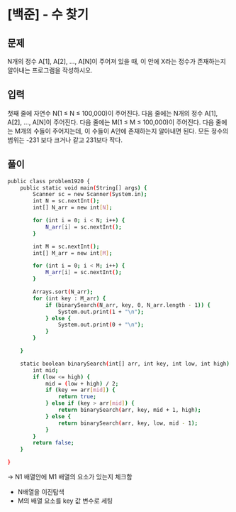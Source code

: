 # [백준] - 수 찾기

## 문제

N개의 정수 A[1], A[2], …, A[N]이 주어져 있을 때, 이 안에 X라는 정수가 존재하는지 알아내는 프로그램을 작성하시오.

## 입력

첫째 줄에 자연수 N(1 ≤ N ≤ 100,000)이 주어진다. 다음 줄에는 N개의 정수 A[1], A[2], …, A[N]이 주어진다. 다음 줄에는 M(1 ≤ M ≤ 100,000)이 주어진다. 다음 줄에는 M개의 수들이 주어지는데, 이 수들이 A안에 존재하는지 알아내면 된다. 모든 정수의 범위는 -231 보다 크거나 같고 231보다 작다.

## 풀이

```bash
public class problem1920 {
    public static void main(String[] args) {
        Scanner sc = new Scanner(System.in);
        int N = sc.nextInt();
        int[] N_arr = new int[N];

        for (int i = 0; i < N; i++) {
            N_arr[i] = sc.nextInt();
        }

        int M = sc.nextInt();
        int[] M_arr = new int[M];

        for (int i = 0; i < M; i++) {
            M_arr[i] = sc.nextInt();
        }

        Arrays.sort(N_arr);
        for (int key : M_arr) {
            if (binarySearch(N_arr, key, 0, N_arr.length - 1)) {
                System.out.print(1 + "\n");
            } else {
                System.out.print(0 + "\n");
            }
        }

    }

    static boolean binarySearch(int[] arr, int key, int low, int high) {
        int mid;
        if (low <= high) {
            mid = (low + high) / 2;
            if (key == arr[mid]) {
                return true;
            } else if (key > arr[mid]) {
                return binarySearch(arr, key, mid + 1, high);
            } else {
                return binarySearch(arr, key, low, mid - 1);
            }
        }
        return false;
    }

}
```

→ N1 배열안에 M1 배열의 요소가 있는지 체크함

- N배열을 이진탐색
- M의 배열 요소를 key 값 변수로 세팅